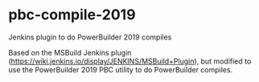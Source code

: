# pbc-compile-2019
Jenkins plugin to do PowerBuilder 2019 compiles

Based on the MSBuild Jenkins plugin (https://wiki.jenkins.io/display/JENKINS/MSBuild+Plugin), but modified to use the PowerBuilder 2019 PBC utility to do PowerBuilder compiles.
